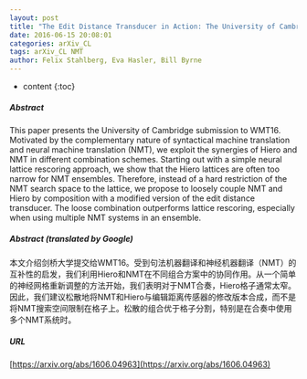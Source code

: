 ```yaml
---
layout: post
title: "The Edit Distance Transducer in Action: The University of Cambridge English-German System at WMT16"
date: 2016-06-15 20:08:01
categories: arXiv_CL
tags: arXiv_CL NMT
author: Felix Stahlberg, Eva Hasler, Bill Byrne
---
```


* content
{:toc}

##### Abstract
This paper presents the University of Cambridge submission to WMT16. Motivated by the complementary nature of syntactical machine translation and neural machine translation (NMT), we exploit the synergies of Hiero and NMT in different combination schemes. Starting out with a simple neural lattice rescoring approach, we show that the Hiero lattices are often too narrow for NMT ensembles. Therefore, instead of a hard restriction of the NMT search space to the lattice, we propose to loosely couple NMT and Hiero by composition with a modified version of the edit distance transducer. The loose combination outperforms lattice rescoring, especially when using multiple NMT systems in an ensemble.

##### Abstract (translated by Google)
本文介绍剑桥大学提交给WMT16。受到句法机器翻译和神经机器翻译（NMT）的互补性的启发，我们利用Hiero和NMT在不同组合方案中的协同作用。从一个简单的神经网格重新调整的方法开始，我们表明对于NMT合奏，Hiero格子通常太窄。因此，我们建议松散地将NMT和Hiero与编辑距离传感器的修改版本合成，而不是将NMT搜索空间限制在格子上。松散的组合优于格子分割，特别是在合奏中使用多个NMT系统时。

##### URL
[https://arxiv.org/abs/1606.04963](https://arxiv.org/abs/1606.04963)

